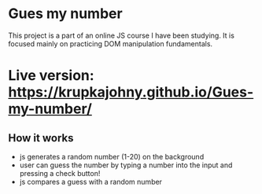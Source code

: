 # Gues my number 

This project is a part of an online JS course I have been studying. It is focused mainly on practicing DOM manipulation fundamentals.

# Live version: https://krupkajohny.github.io/Gues-my-number/

## How it works
- js generates a random number (1-20) on the background 
- user can guess the number by typing a number into the input and pressing a check button!
- js compares a guess with a random number



